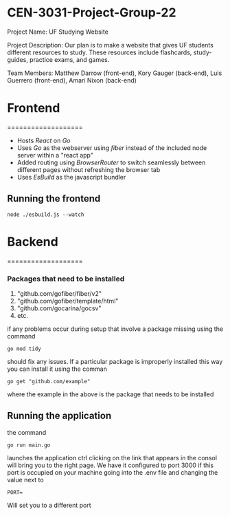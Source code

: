 # CEN-3031-Project-Group-22

Project Name: UF Studying Website

Project Description: Our plan is to make a website that gives UF students different resources to study. These resources include flashcards, study-guides, practice exams, and games. 

Team Members: Matthew Darrow (front-end), Kory Gauger (back-end), Luis Guerrero (front-end), Amari Nixon (back-end)

# Frontend
===================

- Hosts *React* on *Go*
- Uses *Go* as the webserver using *fiber* instead of the included node server within a "react app"
- Added routing using *BrowserRouter* to switch seamlessly between different pages without refreshing the browser tab
- Uses *EsBuild* as the javascript bundler

## Running the frontend

```
node ./esbuild.js --watch
```

# Backend
===================
### Packages that need to be installed
1. "github.com/gofiber/fiber/v2"
2. "github.com/gofiber/template/html"
3. "github.com/gocarina/gocsv"
4. etc.

if any problems occur during setup that involve a package missing using the command
```
go mod tidy
```
should fix any issues. If a particular package is improperly installed this way you can install it using the comman
```
go get "github.com/example"
```
where the example in the above is the package that needs to be installed

## Running the application
the command
```
go run main.go
```
launches the application
ctrl clicking on the link that appears in the consol will bring you to the right page. 
We have it configured to port 3000 if this port is occupied on your machine going into the .env file and changing the value next to 
```
PORT=
```
Will set you to a different port
